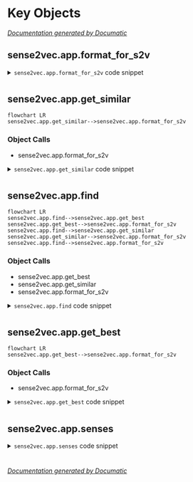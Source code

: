 # Key Objects

[_Documentation generated by Documatic_](https://www.documatic.com)

<!---Documatic-section-sense2vec.app.format_for_s2v-start--->
## sense2vec.app.format_for_s2v

<!---Documatic-section-format_for_s2v-start--->
<!---Documatic-block-sense2vec.app.format_for_s2v-start--->
<details>
	<summary><code>sense2vec.app.format_for_s2v</code> code snippet</summary>

```python
def format_for_s2v(word, sense):
    return word.replace(' ', '_') + '|' + sense
```
</details>
<!---Documatic-block-sense2vec.app.format_for_s2v-end--->
<!---Documatic-section-format_for_s2v-end--->

# #
<!---Documatic-section-sense2vec.app.format_for_s2v-end--->

<!---Documatic-section-sense2vec.app.get_similar-start--->
## sense2vec.app.get_similar

<!---Documatic-section-get_similar-start--->
```mermaid
flowchart LR
sense2vec.app.get_similar-->sense2vec.app.format_for_s2v
```

### Object Calls

* sense2vec.app.format_for_s2v

<!---Documatic-block-sense2vec.app.get_similar-start--->
<details>
	<summary><code>sense2vec.app.get_similar</code> code snippet</summary>

```python
def get_similar(word, sense, n=100):
    query = format_for_s2v(word, sense)
    if query not in S2V:
        return []
    (freq, query_vector) = S2V[query]
    (words, scores) = S2V.most_similar(query_vector, n)
    words = [word.rsplit('|', 1) for word in words]
    words = [entry for entry in words if len(entry) == 2]
    words = [(word.replace('_', ' '), sense) for (word, sense) in words]
    return zip(words, scores)
```
</details>
<!---Documatic-block-sense2vec.app.get_similar-end--->
<!---Documatic-section-get_similar-end--->

# #
<!---Documatic-section-sense2vec.app.get_similar-end--->

<!---Documatic-section-sense2vec.app.find-start--->
## sense2vec.app.find

<!---Documatic-section-find-start--->
```mermaid
flowchart LR
sense2vec.app.find-->sense2vec.app.get_best
sense2vec.app.get_best-->sense2vec.app.format_for_s2v
sense2vec.app.find-->sense2vec.app.get_similar
sense2vec.app.get_similar-->sense2vec.app.format_for_s2v
sense2vec.app.find-->sense2vec.app.format_for_s2v
```

### Object Calls

* sense2vec.app.get_best
* sense2vec.app.get_similar
* sense2vec.app.format_for_s2v

<!---Documatic-block-sense2vec.app.find-start--->
<details>
	<summary><code>sense2vec.app.find</code> code snippet</summary>

```python
@hug.post('/find')
def find(word: str, sense: str='auto', n_results: int=200):
    (best_word, best_sense) = get_best(word, sense)
    if not word or not best_word:
        return {'text': word, 'sense': sense, 'results': [], 'count': 0}
    results = []
    seen = set([best_word, min(LEMMATIZER(best_word, best_sense))])
    similar = get_similar(best_word, best_sense, n_results)
    for ((word_entry, sense_entry), score) in similar:
        head = min(LEMMATIZER(word_entry, sense_entry))
        if head not in seen:
            (freq, _) = S2V[format_for_s2v(word_entry, sense_entry)]
            results.append({'score': score, 'text': word_entry, 'count': freq})
            seen.add(head)
        if len(results) >= n_results:
            break
    return {'text': best_word, 'sense': best_sense, 'results': results}
```
</details>
<!---Documatic-block-sense2vec.app.find-end--->
<!---Documatic-section-find-end--->

# #
<!---Documatic-section-sense2vec.app.find-end--->

<!---Documatic-section-sense2vec.app.get_best-start--->
## sense2vec.app.get_best

<!---Documatic-section-get_best-start--->
```mermaid
flowchart LR
sense2vec.app.get_best-->sense2vec.app.format_for_s2v
```

### Object Calls

* sense2vec.app.format_for_s2v

<!---Documatic-block-sense2vec.app.get_best-start--->
<details>
	<summary><code>sense2vec.app.get_best</code> code snippet</summary>

```python
def get_best(word, sense):
    if sense != 'auto':
        if format_for_s2v(word, sense) in S2V:
            return (word, sense)
        return (None, None)
    freqs = []
    casings = [word, word.upper(), word.title()] if word.islower() else [word]
    for text in casings:
        for tag in SENSES:
            query = format_for_s2v(text, tag)
            if query in S2V:
                freqs.append((S2V[query][0], (text, tag)))
    return max(freqs)[1] if freqs else (None, None)
```
</details>
<!---Documatic-block-sense2vec.app.get_best-end--->
<!---Documatic-section-get_best-end--->

# #
<!---Documatic-section-sense2vec.app.get_best-end--->

<!---Documatic-section-sense2vec.app.senses-start--->
## sense2vec.app.senses

<!---Documatic-section-senses-start--->
<!---Documatic-block-sense2vec.app.senses-start--->
<details>
	<summary><code>sense2vec.app.senses</code> code snippet</summary>

```python
@hug.get('/senses')
def senses():
    return SENSES
```
</details>
<!---Documatic-block-sense2vec.app.senses-end--->
<!---Documatic-section-senses-end--->

# #
<!---Documatic-section-sense2vec.app.senses-end--->

[_Documentation generated by Documatic_](https://www.documatic.com)